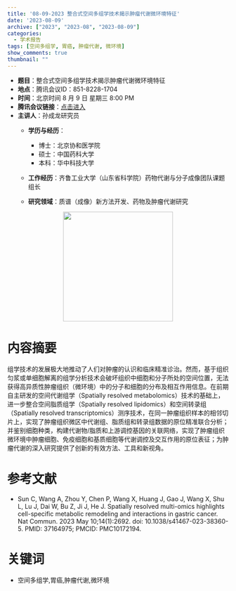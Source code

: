 ```yaml
---
title: '08-09-2023 整合式空间多组学技术揭示肿瘤代谢微环境特征'
date: '2023-08-09'
archive: ["2023", "2023-08", "2023-08-09"]
categories:
  - 学术报告
tags: [空间多组学, 胃癌, 肿瘤代谢, 微环境]
show_comments: true
thumbnail: ""
---
```


- **题目**：整合式空间多组学技术揭示肿瘤代谢微环境特征
- **地点**：腾讯会议ID：851-8228-1704
- **时间**：北京时间 8 月 9 日 星期三 8:00 PM
- **腾讯会议链接**：[点击进入](https://meeting.tencent.com/dm/CkmP1ocpqAR1)
- **主讲人**：孙成龙研究员
  - **学历与经历**：
    - 博士：北京协和医学院
    - 硕士：中国药科大学
    - 本科：华中科技大学

  - **工作经历**：齐鲁工业大学（山东省科学院）药物代谢与分子成像团队课题组长
  - **研究领域**：质谱（成像）新方法开发、药物及肿瘤代谢研究

<div align="center">
<img src="https://github.com/cgmonline/cgmonline/blob/master/image/2023-08-09_KCL.jepg?raw=true" height=250>
</div>

# 内容摘要

组学技术的发展极大地推动了人们对肿瘤的认识和临床精准诊治。然而，基于组织匀浆或单细胞解离的组学分析技术会破坏组织中细胞和分子所处的空间位置，无法获得高异质性肿瘤组织（微环境）中的分子和细胞的分布及相互作用信息。在前期自主研发的空间代谢组学（Spatially resolved metabolomics）技术的基础上，进一步整合空间脂质组学（Spatially resolved lipidomics）和空间转录组（Spatially resolved transcriptomics）测序技术，在同一肿瘤组织样本的相邻切片上，实现了肿瘤组织微区中代谢组、脂质组和转录组数据的原位精准联合分析；并鉴别细胞种类，构建代谢物/脂质和上游调控基因的关联网络，实现了肿瘤组织微环境中肿瘤细胞、免疫细胞和基质细胞等代谢调控及交互作用的原位表征；为肿瘤代谢的深入研究提供了创新的有效方法、工具和新视角。

# 参考文献

- Sun C, Wang A, Zhou Y, Chen P, Wang X, Huang J, Gao J, Wang X, Shu L, Lu J, Dai W, Bu Z, Ji J, He J. Spatially resolved multi-omics highlights cell-specific metabolic remodeling and interactions in gastric cancer. Nat Commun. 2023 May 10;14(1):2692. doi: 10.1038/s41467-023-38360-5. PMID: 37164975; PMCID: PMC10172194.

# 关键词

 - 空间多组学,胃癌,肿瘤代谢,微环境



